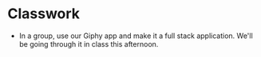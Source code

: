 # Classwork

- In a group, use our Giphy app and make it a full stack application. We'll be going through it in class this afternoon.
